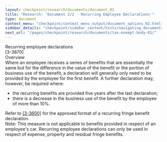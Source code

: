 ```yaml
---
layout: checkpoint/research/documents/document_01
title: "Research: 'Document 2/2 - Recurring Employee Declarations'"
type: document
context_menu: "checkpoint/context_menu_output/document_options_02.html"
sidebar_details: "checkpoint/sidebar_content/hints/navigating_documents.html"
next_url: "/pages/checkpoint/research/documents/tax-exempt-body-01/"
---
```


<!-- START CHECKPOINT OUTPUT -->

<div id="documentDisplay"> <div id="documentContainer"><span id="NavOffset" class="anchor"></span><div id="docContent"><div id="wrapperContentAUAccounting"><div class="sharedInfo"></div><div class="wrapper" id="anchor_Id2245cbf4bdd11e28e86d4295b0ab413"><div class="heading3 ">Recurring employee declarations</div><div class="wrapper" id="anchor_Id31b8d524bdd11e28e86d4295b0ab413"><div class="leftCol heading5 ">[3-3870]&nbsp;</div><div class="rightCol heading5 ">Overview</div><div class="spacing " id="anchor_Id31b8d314bdd11e28e86d4295b0ab413"><span>Where an employee receives a series of benefits that are essentially the same but for the difference in the value of the benefit or the portion of business use of the benefit, a declaration will generally only need to be provided by the employee for the first benefit. A further declaration may, however, be required where:</span><ul class=" "><li class="listItem indent "><div class=""><span>the recurring benefits are provided five years after the last declaration;</span></div></li><li class="listItem indent "><div class=""><span>there is a decrease in the business use of the benefit by the employee of more than 10%.</span></div></li></ul></div><div class="spacing " id="anchor_Id31b8d304bdd11e28e86d4295b0ab413"><span>Refer to <span class=""><span text="docguid" class="printableDocGuid"></span><a href="/maf/app/document?&amp;src=rl&amp;docguid=Id01487d292ad11e29c6197cfe994d8ea&amp;hitguid=Idf87ad667bee11e29945a551b0b508b2&amp;snippets=true&amp;startChunk=1&amp;endChunk=1&amp;extLink=false&amp;anchor=anchor_Idf87ad667bee11e29945a551b0b508b2#anchor_Idf87ad667bee11e29945a551b0b508b2" class="documentLink FLATRATE" name="docPosition" docguid="Id01487d292ad11e29c6197cfe994d8ea" id="lnkResultDoc_Id01487d292ad11e29c6197cfe994d8ea">[3-3600]</a></span> for the approved format of a recurring fringe benefit declaration.</span></div><div class="spacing " id="anchor_Id31b8d324bdd11e28e86d4295b0ab413"><span><span class="strong">Note:</span> This measure is not applicable to benefits provided in respect of an employee's car. Recurring employee declarations can only be used in respect of expense, property and residual fringe benefits.</span></div></div></div></div></div></div><script type="text/javascript">$(function(){$('#relateddocumentsnavitem').hide();});</script> <div id="chunkDiv" class="navigationLinks chunckingLinks"> </div></div>

<!-- END CHECKPOINT OUTPUT -->